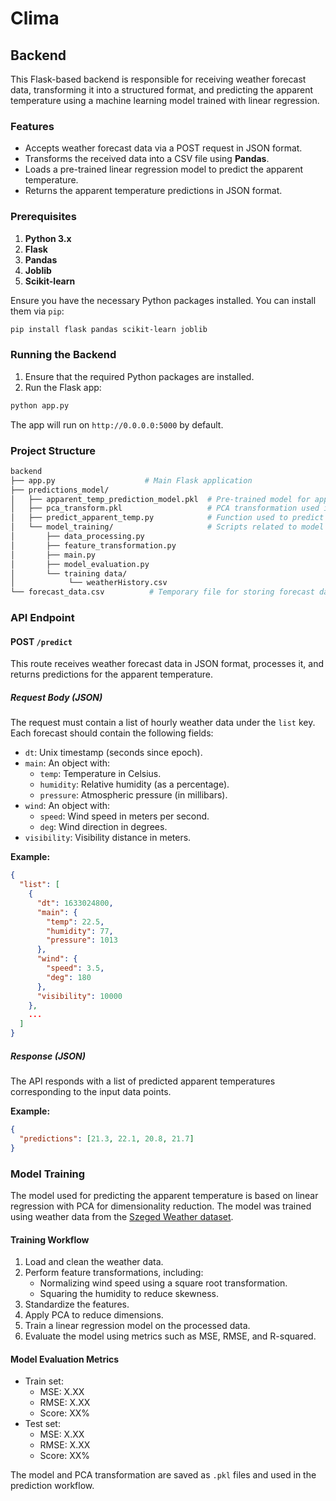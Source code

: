 # Clima
## Backend

This Flask-based backend is responsible for receiving weather forecast data, transforming it into a structured format, and predicting the apparent temperature using a machine learning model trained with linear regression.

### Features
- Accepts weather forecast data via a POST request in JSON format.
- Transforms the received data into a CSV file using **Pandas**.
- Loads a pre-trained linear regression model to predict the apparent temperature.
- Returns the apparent temperature predictions in JSON format.

### Prerequisites
1. **Python 3.x**
2. **Flask**
3. **Pandas**
4. **Joblib**
5. **Scikit-learn**

Ensure you have the necessary Python packages installed. You can install them via `pip`:

```bash
pip install flask pandas scikit-learn joblib
```

### Running the Backend

1. Ensure that the required Python packages are installed.
2. Run the Flask app:

```bash
python app.py
```

The app will run on `http://0.0.0.0:5000` by default.

### Project Structure

```bash
backend
├── app.py                    # Main Flask application
├── predictions_model/
│   ├── apparent_temp_prediction_model.pkl  # Pre-trained model for apparent temp predictions
│   ├── pca_transform.pkl                   # PCA transformation used in the model
│   ├── predict_apparent_temp.py            # Function used to predict the data
│   └── model_training/                     # Scripts related to model training
│       ├── data_processing.py
│       ├── feature_transformation.py
│       ├── main.py
│       ├── model_evaluation.py
│       └── training data/
│            └── weatherHistory.csv
└── forecast_data.csv          # Temporary file for storing forecast data (created during prediction)
```

### API Endpoint

#### POST `/predict`

This route receives weather forecast data in JSON format, processes it, and returns predictions for the apparent temperature.

##### Request Body (JSON)

The request must contain a list of hourly weather data under the `list` key. Each forecast should contain the following fields:

- `dt`: Unix timestamp (seconds since epoch).
- `main`: An object with:
  - `temp`: Temperature in Celsius.
  - `humidity`: Relative humidity (as a percentage).
  - `pressure`: Atmospheric pressure (in millibars).
- `wind`: An object with:
  - `speed`: Wind speed in meters per second.
  - `deg`: Wind direction in degrees.
- `visibility`: Visibility distance in meters.

**Example:**

```json
{
  "list": [
    {
      "dt": 1633024800,
      "main": {
        "temp": 22.5,
        "humidity": 77,
        "pressure": 1013
      },
      "wind": {
        "speed": 3.5,
        "deg": 180
      },
      "visibility": 10000
    },
    ...
  ]
}
```

##### Response (JSON)

The API responds with a list of predicted apparent temperatures corresponding to the input data points.

**Example:**

```json
{
  "predictions": [21.3, 22.1, 20.8, 21.7]
}
```

### Model Training

The model used for predicting the apparent temperature is based on linear regression with PCA for dimensionality reduction. The model was trained using weather data from the [Szeged Weather dataset](https://www.kaggle.com/datasets/budincsevity/szeged-weather).

#### Training Workflow

1. Load and clean the weather data.
2. Perform feature transformations, including:
   - Normalizing wind speed using a square root transformation.
   - Squaring the humidity to reduce skewness.
3. Standardize the features.
4. Apply PCA to reduce dimensions.
5. Train a linear regression model on the processed data.
6. Evaluate the model using metrics such as MSE, RMSE, and R-squared.

#### Model Evaluation Metrics

- Train set:
  - MSE: X.XX
  - RMSE: X.XX
  - Score: XX%
- Test set:
  - MSE: X.XX
  - RMSE: X.XX
  - Score: XX%

The model and PCA transformation are saved as `.pkl` files and used in the prediction workflow.
